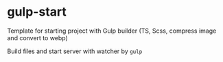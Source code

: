 # gulp-start
Template for starting project with Gulp builder (TS, Scss, compress image and convert to webp)

Build files and start server with watcher by `gulp`
